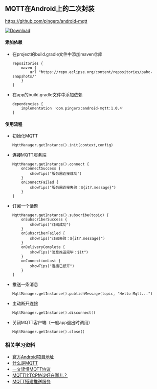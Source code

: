## MQTT在Android上的二次封装
https://github.com/pingerx/android-mqtt

[ ![Download](https://api.bintray.com/packages/fungo/maven/android-mqtt/images/download.svg) ](https://bintray.com/fungo/maven/android-mqtt/_latestVersion)

#### 添加依赖
* 在project的build.gradle文件中添加maven仓库


      repositories {
          maven {
              url "https://repo.eclipse.org/content/repositories/paho-snapshots/"
          }
      }

* 在app的build.gradle文件中添加依赖

      dependencies {
          implementation 'com.pingerx:android-mqtt:1.0.4'
      }

#### 使用流程

* 初始化MQTT

      MqttManager.getInstance().init(context,config)


* 连接MQTT服务端

      MqttManager.getInstance().connect {
          onConnectSuccess {
              showTips("服务器连接成功")
          }
          onConnectFailed {
              showTips("服务器连接失败：${it?.message}")
          }
      }


* 订阅一个话题

      MqttManager.getInstance().subscribe(topic) {
          onSubscriberSuccess {
              showTips("订阅成功")
          }
          onSubscriberFailed {
              showTips("订阅失败：${it?.message}")
          }
          onDeliveryComplete {
              showTips("消息推送完毕：$it")
          }
          onConnectionLost {
              showTips("连接已断开")
          }
      }

* 推送一条消息

      MqttManager.getInstance().publishMessage(topic, "Hello Mqtt...")

* 主动断开连接

      MqttManager.getInstance().disconnect()

* 关闭MQTT客户端（一般app退出时调用）

      MqttManager.getInstance().close()


### 相关学习资料
* [官方Android项目地址](https://github.com/eclipse/paho.mqtt.android)
* [什么是MQTT](https://www.ibm.com/developerworks/cn/iot/iot-mqtt-why-good-for-iot/index.html)
* [一文读懂MQTT协议](https://blog.csdn.net/aa1215018028/article/details/84888096)
* [MQTT比TCP协议好在哪儿？](https://www.zhihu.com/question/23373904)
* [MQTT搭建推送服务](https://www.jianshu.com/p/b47fae7a654e)
